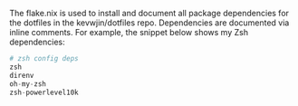 The flake.nix is used to install and document all package dependencies for the dotfiles in the kevwjin/dotfiles repo. Dependencies are documented via inline comments. For example, the snippet below shows my Zsh dependencies:
```flake.nix
# zsh config deps
zsh
direnv
oh-my-zsh
zsh-powerlevel10k
```
